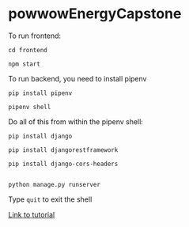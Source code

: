 # powwowEnergyCapstone

To run frontend:

```
cd frontend

npm start
```

To run backend, you need to install pipenv

```
pip install pipenv

pipenv shell
```

Do all of this from within the pipenv shell:
```
pip install django

pip install djangorestframework 

pip install django-cors-headers


python manage.py runserver
```

Type ```quit``` to exit the shell


[Link to tutorial](https://scotch.io/tutorials/build-a-to-do-application-using-django-and-react)
